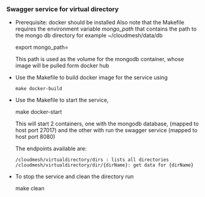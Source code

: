 ### Swagger service for virtual directory

* Prerequisite: docker should be installed
  Also note that the Makefile requires the environment variable
  *mongo_path* that contains the path to the mongo db directory
  for example ~/cloudmesh/data/db

  	export mongo_path=<path to mongo db directory>       

  This path is used as the volume for the mongodb container, whose image
  will be pulled form docker hub
  
* Use the Makefile to build docker image for the service using

      make docker-build

* Use the Makefile to start the service,
  
	make docker-start
	
  This will start 2 containers, one with the mongodb database,
  (mapped to host port 27017) and the other with run the swagger
  service (mapped to host port 8080)

  The endpoints available are:

      /cloudmesh/virtualdirectory/dirs : lists all directories
      /cloudmesh/virtualdirectory/dir/{dirName}: get data for {dirName}


* To stop the service and clean the directory run

     make clean